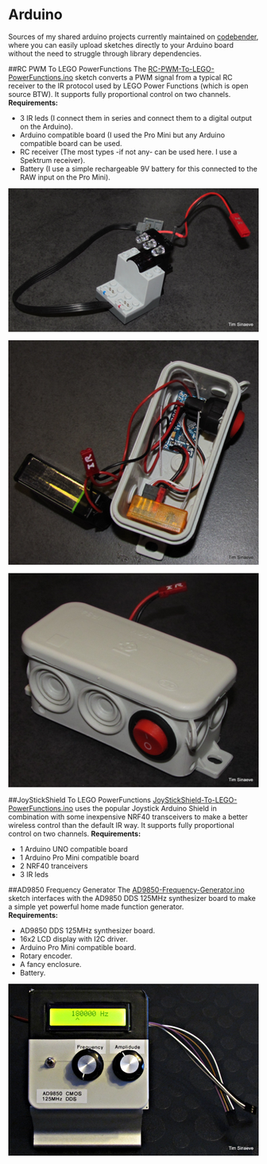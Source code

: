 # Arduino
Sources of my shared arduino projects currently maintained on [codebender](http://codebender.cc/search/find/?query=tim.sinaeve), where you can easily upload sketches directly to your Arduino board without the need to struggle through library dependencies.

##RC PWM To LEGO PowerFunctions
The [RC-PWM-To-LEGO-PowerFunctions.ino](http://github.com/beNative/arduino/blob/master/RC-PWM-To-LEGO-PowerFunctions/RC-PWM-To-LEGO-PowerFunctions.ino) sketch converts a PWM signal from a typical RC receiver to the IR protocol used by LEGO Power Functions (which is open source BTW). It supports fully proportional control on two channels.  
**Requirements:**  
* 3 IR leds (I connect them in series and connect them to a digital output on the Arduino).
* Arduino compatible board (I used the Pro Mini but any Arduino compatible board can be used.
* RC receiver (The most types -if not any- can be used here. I use a Spektrum receiver).
* Battery (I use a simple rechargeable 9V battery for this connected to the RAW input on the Pro Mini). 

![PWM to LPF](https://github.com/beNative/arduino/blob/master/RC-PWM-To-LEGO-PowerFunctions/Power%20functions%20Receiver.JPG)

![PWM to LPF](https://github.com/beNative/arduino/blob/master/RC-PWM-To-LEGO-PowerFunctions/Battery%20Box%20-%20Inside.JPG)

![PWM to LPF](https://github.com/beNative/arduino/blob/master/RC-PWM-To-LEGO-PowerFunctions/Battery%20Box.JPG)

##JoyStickShield To LEGO PowerFunctions
[JoyStickShield-To-LEGO-PowerFunctions.ino](http://github.com/beNative/arduino/blob/master/JoyStickShield-To-LEGO-PowerFunctions/JoyStickShield-To-LEGO-PowerFunctions.ino) uses the popular Joystick Arduino Shield in combination with some inexpensive NRF40 transceivers to make a better wireless control than the default IR way. It supports fully proportional control on two channels.
**Requirements:**
* 1 Arduino UNO compatible board
* 1 Arduino Pro Mini compatible board 
* 2 NRF40 tranceivers
* 3 IR leds

##AD9850 Frequency Generator
The [AD9850-Frequency-Generator.ino](http://github.com/beNative/arduino/blob/master/AD9850-Frequency-Generator/AD9850-Frequency-Generator.ino) sketch interfaces with the AD9850 DDS 125MHz synthesizer board to make a simple yet powerful home made function generator.  
**Requirements:**
* AD9850 DDS 125MHz synthesizer board.
* 16x2 LCD display with I2C driver.
* Arduino Pro Mini compatible board.
* Rotary encoder.
* A fancy enclosure.
* Battery.

![AD9850 Frequency Generator](https://github.com/beNative/arduino/blob/master/AD9850-Frequency-Generator/AD9850-Frequency-Generator.png)
